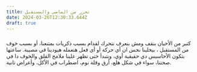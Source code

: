 ```yaml
---
title: تحرر من الماضي والمستقبل
date: 2024-03-26T12:30:33.644Z
draft: true
---
```


###

كتير من الأحيان بنقف ومش بنعرف نتحرك لقدام بسبب ذكريات بمتنعنا، أو بسبب خوف من المستقبل ، بيخلينا نحس ان أي حركة أو أي فعل هنعمله هيودينا في مصيبة. ساعتها بتكون الأحاسيس دي حقيقية أوي، وبتبدأ حتى تظهر علينا ملامح القلق والخوف دا في صحتنا، سواء في شكل هلع، أرق وقلة نوم، اضطراب في الأكل، وأعراض تانية. 
